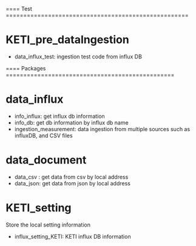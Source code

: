 
==== Test ====================================================
# KETI_pre_dataIngestion

- data_influx_test: ingestion test code from influx DB

==== Packages ================================================

# data_influx

- info_influx: get influx db information
- info_db: get db information by influx db name
- ingestion_measurement: data ingestion from multiple sources such as influxDB, and CSV files


# data_document
- data_csv : get data from csv by local address
- data_json: get data from json by local address

# KETI_setting

Store the local setting information
- influx_setting_KETI: KETI influx DB information